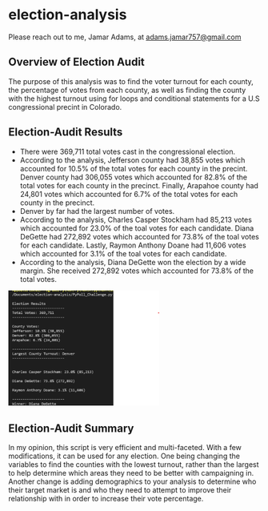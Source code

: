 # election-analysis
Please reach out to me, Jamar Adams, at adams.jamar757@gmail.com

## Overview of Election Audit
  The purpose of this analysis was to find the voter turnout for each county, the percentage of votes from each county, as well as finding the county with the highest turnout using for loops and conditional statements for a U.S congressional precint in Colorado.
  
## Election-Audit Results
 - There were 369,711 total votes cast in the congressional election.
 - According to the analysis, Jefferson county had 38,855 votes which accounted for 10.5% of the total votes for each county in the precint. Denver county had 306,055 votes which accounted for 82.8% of the total votes for each county in the precinct. Finally, Arapahoe county had 24,801 votes which accounted for 6.7% of the total votes for each county in the precinct.
 - Denver by far had the largest number of votes.
 - According to the analysis, Charles Casper Stockham had 85,213 votes which accounted for 23.0% of the toal votes for each candidate. Diana DeGette had 272,892 votes which accounted for 73.8% of the toal votes for each candidate. Lastly, Raymon Anthony Doane had 11,606 votes which accounted for 3.1% of the toal votes for each candidate.
 - According to the analysis, Diana DeGette won the election by a wide margin. She received 272,892 votes which accounted for 73.8% of the total votes.
<img src="Untitled.png" width="60%" height="60%" title="Election Results">

## Election-Audit Summary
  In my opinion, this script is very efficient and multi-faceted. With a few modifications, it can be used for any election. One being changing the variables to find the counties with the lowest turnout, rather than the largest to help determine which areas they need to be better with campaigning in. Another change is adding demographics to your analysis to determine who their target market is and who they need to attempt to improve their relationship with in order to increase their vote percentage.
